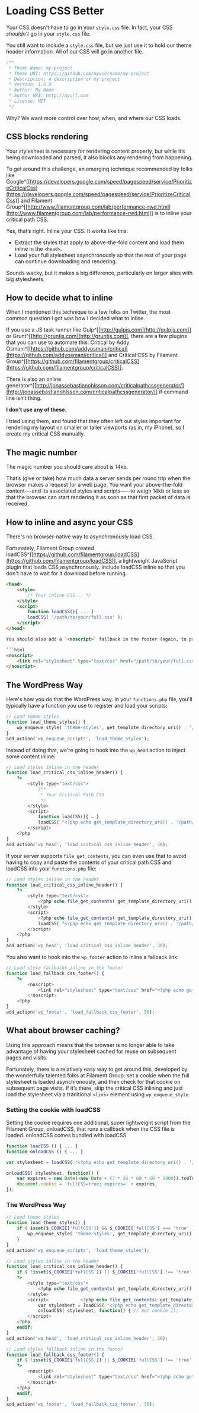 
# Loading CSS Better

Your CSS doesn't have to go in your `style.css` file. In fact, your CSS *shouldn't* go in your `style.css` file.

You still want to include a `style.css` file, but we just use it to hold our theme header information. All of our CSS will go in another file.

```css
/**
 * Theme Name: my-project
 * Theme URI: https://github.com/myusername/my-project
 * Description: A description of my project
 * Version: 1.0.0
 * Author: My Name
 * Author URI: http://myurl.com
 * License: MIT
 */
```

Why? We want more control over how, when, and where our CSS loads.

## CSS blocks rendering

Your stylesheet is necessary for rendering content properly, but while it’s being downloaded and parsed, it also blocks any rendering from happening.

To get around this challenge, an emerging technique recommended by folks like Google^[[https://developers.google.com/speed/pagespeed/service/PrioritizeCriticalCss](https://developers.google.com/speed/pagespeed/service/PrioritizeCriticalCss)] and Filament Group^[[http://www.filamentgroup.com/lab/performance-rwd.html](http://www.filamentgroup.com/lab/performance-rwd.html)] is to inline your critical path CSS.

Yes, that’s right. Inline your CSS. It works like this:

- Extract the styles that apply to above-the-fold content and load them inline in the `<head>`.
- Load your full stylesheet asynchronously so that the rest of your page can continue downloading and rendering.

Sounds wacky, but it makes a big difference, particularly on larger sites with big stylesheets.

## How to decide what to inline

When I mentioned this technique to a few folks on Twitter, the most common question I got was how I decided what to inline.

If you use a JS task runner like Gulp^[[http://gulpjs.com](http://gulpjs.com)] or Grunt^[[http://gruntjs.com](http://gruntjs.com)], there are a few plugins that you can use to automate this: Critical by Addy Osmani^[[https://github.com/addyosmani/critical](https://github.com/addyosmani/critical)] and Critical CSS by Filament Group^[[https://github.com/filamentgroup/criticalCSS](https://github.com/filamentgroup/criticalCSS)].

There is also an online generator^[[http://jonassebastianohlsson.com/criticalpathcssgenerator/](http://jonassebastianohlsson.com/criticalpathcssgenerator/)] if command line isn’t thing.

**I don’t use any of these.**

I tried using them, and found that they often left out styles important for rendering my layout on smaller or taller viewports (as in, my iPhone), so I create my critical CSS manually.

## The magic number

The magic number you should care about is 14kb.

That’s (give or take) how much data a server sends per round trip when the browser makes a request for a web page. You want your above-the-fold content---and its associated styles and scripts—--to weigh 14kb or less so that the browser can start rendering it as soon as that first packet of data is received.

## How to inline and async your CSS

There's no browser-native way to asynchronously load CSS.

Fortunately, Filament Group created loadCSS^[[https://github.com/filamentgroup/loadCSS](https://github.com/filamentgroup/loadCSS)], a lightweight JavaScript plugin that loads CSS asynchronously. Include loadCSS inline so that you don't have to wait for it download before running.

```html
<head>
    <style>
        /* Your inline CSS... */
    </style>
    <script>
        function loadCSS(){ ... }
        loadCSS( '/path/to/your/full.css' );
    </script>
</head>

You should also add a `<noscript>` fallback in the footer (again, to prevent render blocking) for browsers that don’t support JavaScript or have it turned off.

```html
<noscript>
    <link rel="stylesheet" type="text/css" href="/path/to/your/full.css">
</noscript>
```

## The WordPress Way

Here's how you do that the WordPress way. In your `functions.php` file, you'll typically have a function you use to register and load your scripts:

```php
// Load theme styles
function load_theme_styles() {
	wp_enqueue_style( 'theme-styles', get_template_directory_uri() . '/path/to/your/main.css', null, null, 'all' );
}
add_action('wp_enqueue_scripts', 'load_theme_styles');
```

Instead of doing that, we're going to hook into the `wp_head` action to inject some content inline:

```php
// Load styles inline in the header
function load_critical_css_inline_header() {
	?>
		<style type="text/css">
			/**
			 * Your Critical Path CSS
			 */
		</style>
		<script>
			function loadCSS(){ … }
			loadCSS( "<?php echo get_template_directory_uri() . '/path/to/your/main.css'; ?>" );
		</script>
	<?php
}
add_action('wp_head', 'load_critical_css_inline_header', 30);
```

If your server supports `file_get_contents`, you can even use that to avoid having to copy and paste the contents of your critical path CSS and loadCSS into your `functions.php` file:

```php
// Load styles inline in the header
function load_critical_css_inline_header() {
	?>
		<style type="text/css">
			<?php echo file_get_contents( get_template_directory_uri() . '/path/to/your/critical.css' ); ?>
		</style>
		<script> 
			<?php echo file_get_contents( get_template_directory_uri() . '/path/to/your/loadCSS.js' ); ?>
			loadCSS( "<?php echo get_template_directory_uri() . '/path/to/your/main.css'; ?>" );
		</script>
	<?php
}
add_action('wp_head', 'load_critical_css_inline_header', 30);
```

You also want to hook into the `wp_footer` action to inline a fallback link:

```php
// Load style fallbacks inline in the footer
function load_fallback_css_footer() {
	?>
		<noscript>
			<link rel="stylesheet" type="text/css" href="<?php echo get_template_directory_uri() . '/path/to/your/main.css'; ?>">
		</noscript>
	<?php
}
add_action('wp_footer', 'load_fallback_css_footer', 30);
```

## What about browser caching?

Using this approach means that the browser is no longer able to take advantage of having your stylesheet cached for reuse on subsequent pages and visits.

Fortunately, there is a relatively easy way to get around this, developed by the wonderfully talented folks at Filament Group: set a cookie when the full stylesheet is loaded asynchronously, and then check for that cookie on subsequent page visits. If it’s there, skip the critical CSS inlining and just load the stylesheet via a traditional `<link>` element using `wp_enqueue_style`.

### Setting the cookie with loadCSS

Setting the cookie requires one additional, super lightweight script from the Filament Group, onloadCSS, that runs a callback when the CSS file is loaded. onloadCSS comes bundled with loadCSS.

```javascript
function loadCSS () { ... }
function onloadCSS () { ... }

var stylesheet = loadCSS( "<?php echo get_template_directory_uri() . '/path/to/your/main.css'; ?>" );

onloadCSS( stylesheet, function() {
    var expires = new Date(+new Date + (7 * 24 * 60 * 60 * 1000)).toUTCString();
    document.cookie = 'fullCSS=true; expires=' + expires;
});
```

### The WordPress Way

```php
// Load theme styles
function load_theme_styles() {
    if ( isset($_COOKIE['fullCSS']) && $_COOKIE['fullCSS'] === 'true' ) {
        wp_enqueue_style( 'theme-styles', get_template_directory_uri() . '/path/to/your/main.css', null, null, 'all' );
    }
}
add_action('wp_enqueue_scripts', 'load_theme_styles');

// Load styles inline in the header
function load_critical_css_inline_header() {
	if ( !isset($_COOKIE['fullCSS']) || $_COOKIE['fullCSS'] !== 'true' ) :
	?>
		<style type="text/css">
			<?php echo file_get_contents( get_template_directory_uri() . '/path/to/your/critical.css' ); ?>
		</style>
		<script> 			<?php echo file_get_contents( get_template_directory_uri() . '/path/to/your/loadCSS.js’ ); ?>        <?php echo file_get_contents( get_template_directory_uri() . '/dist/js/onloadCSS.js’ ); ?>
			var stylesheet = loadCSS( "<?php echo get_template_directory_uri() . '/path/to/your/main.css'; ?>" );
			onloadCSS( stylesheet, function() { // Set cookie });
		</script>
	<?php
	endif;
}
add_action('wp_head', 'load_critical_css_inline_header', 30);

// Load styles fallback inline in the footer
function load_fallback_css_footer() {
	if ( !isset($_COOKIE['fullCSS']) || $_COOKIE['fullCSS'] !== 'true' ) :
	?>
		<noscript>
			<link rel="stylesheet" type="text/css" href="<?php echo get_template_directory_uri() . '/path/to/your/main.css'; ?>">
		</noscript>
	<?php
	endif;
}
add_action('wp_footer', 'load_fallback_css_footer', 30);
```